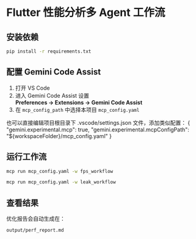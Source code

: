 # Flutter 性能分析多 Agent 工作流

## 安装依赖
```bash
pip install -r requirements.txt
```

## 配置 Gemini Code Assist
1. 打开 VS Code
2. 进入 Gemini Code Assist 设置  
   **Preferences → Extensions → Gemini Code Assist**
3. 在 `mcp_config_path` 中选择本项目 `mcp_config.yaml`

也可以直接编辑项目根目录下 .vscode/settings.json 文件，添加类似配置：
{
  "gemini.experimental.mcp": true,
  "gemini.experimental.mcpConfigPath": "${workspaceFolder}/mcp_config.yaml"
}

## 运行工作流
```bash
mcp run mcp_config.yaml -w fps_workflow
```
```bash
mcp run mcp_config.yaml -w leak_workflow
```
## 查看结果
优化报告会自动生成在：
```
output/perf_report.md
```